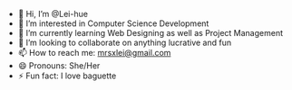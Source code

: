 - 👋 Hi, I’m @Lei-hue
- 👀 I’m interested in Computer Science Development
- 🌱 I’m currently learning Web Designing as well as Project Management
- 💞️ I’m looking to collaborate on anything lucrative and fun
- 📫 How to reach me: mrsxlei@gmail.com
- 😄 Pronouns: She/Her
- ⚡ Fun fact: I love baguette

<!---
Lei-hue/Lei-hue is a ✨ special ✨ repository because its `README.md` (this file) appears on your GitHub profile.
You can click the Preview link to take a look at your changes.
--->
